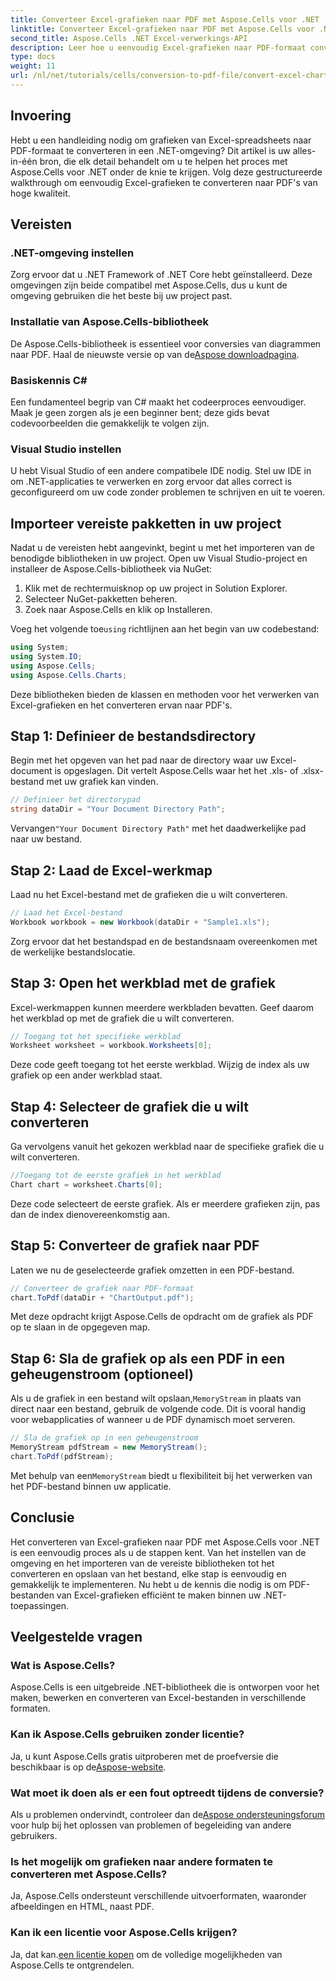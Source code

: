 ```yaml
---
title: Converteer Excel-grafieken naar PDF met Aspose.Cells voor .NET
linktitle: Converteer Excel-grafieken naar PDF met Aspose.Cells voor .NET
second_title: Aspose.Cells .NET Excel-verwerkings-API
description: Leer hoe u eenvoudig Excel-grafieken naar PDF-formaat converteert in .NET met Aspose.Cells. Onze stapsgewijze handleiding behandelt vereisten, instellingen, codevoorbeelden en veelgestelde vragen.
type: docs
weight: 11
url: /nl/net/tutorials/cells/conversion-to-pdf-file/convert-excel-charts-to-pdf/
---
```

## Invoering

Hebt u een handleiding nodig om grafieken van Excel-spreadsheets naar PDF-formaat te converteren in een .NET-omgeving? Dit artikel is uw alles-in-één bron, die elk detail behandelt om u te helpen het proces met Aspose.Cells voor .NET onder de knie te krijgen. Volg deze gestructureerde walkthrough om eenvoudig Excel-grafieken te converteren naar PDF's van hoge kwaliteit.

## Vereisten

### .NET-omgeving instellen
Zorg ervoor dat u .NET Framework of .NET Core hebt geïnstalleerd. Deze omgevingen zijn beide compatibel met Aspose.Cells, dus u kunt de omgeving gebruiken die het beste bij uw project past.

### Installatie van Aspose.Cells-bibliotheek
De Aspose.Cells-bibliotheek is essentieel voor conversies van diagrammen naar PDF. Haal de nieuwste versie op van de[Aspose downloadpagina](https://releases.aspose.com/cells/net/).

### Basiskennis C#
Een fundamenteel begrip van C# maakt het codeerproces eenvoudiger. Maak je geen zorgen als je een beginner bent; deze gids bevat codevoorbeelden die gemakkelijk te volgen zijn.

### Visual Studio instellen
U hebt Visual Studio of een andere compatibele IDE nodig. Stel uw IDE in om .NET-applicaties te verwerken en zorg ervoor dat alles correct is geconfigureerd om uw code zonder problemen te schrijven en uit te voeren.

## Importeer vereiste pakketten in uw project

Nadat u de vereisten hebt aangevinkt, begint u met het importeren van de benodigde bibliotheken in uw project. Open uw Visual Studio-project en installeer de Aspose.Cells-bibliotheek via NuGet:

1. Klik met de rechtermuisknop op uw project in Solution Explorer.
2. Selecteer NuGet-pakketten beheren.
3. Zoek naar Aspose.Cells en klik op Installeren.

 Voeg het volgende toe`using` richtlijnen aan het begin van uw codebestand:

```csharp
using System;
using System.IO;
using Aspose.Cells;
using Aspose.Cells.Charts;
```

Deze bibliotheken bieden de klassen en methoden voor het verwerken van Excel-grafieken en het converteren ervan naar PDF's.

## Stap 1: Definieer de bestandsdirectory

Begin met het opgeven van het pad naar de directory waar uw Excel-document is opgeslagen. Dit vertelt Aspose.Cells waar het het .xls- of .xlsx-bestand met uw grafiek kan vinden.

```csharp
// Definieer het directorypad
string dataDir = "Your Document Directory Path";
```

 Vervangen`"Your Document Directory Path"` met het daadwerkelijke pad naar uw bestand.

## Stap 2: Laad de Excel-werkmap

Laad nu het Excel-bestand met de grafieken die u wilt converteren.

```csharp
// Laad het Excel-bestand
Workbook workbook = new Workbook(dataDir + "Sample1.xls");
```

Zorg ervoor dat het bestandspad en de bestandsnaam overeenkomen met de werkelijke bestandslocatie.

## Stap 3: Open het werkblad met de grafiek

Excel-werkmappen kunnen meerdere werkbladen bevatten. Geef daarom het werkblad op met de grafiek die u wilt converteren.

```csharp
// Toegang tot het specifieke werkblad
Worksheet worksheet = workbook.Worksheets[0];
```

Deze code geeft toegang tot het eerste werkblad. Wijzig de index als uw grafiek op een ander werkblad staat.

## Stap 4: Selecteer de grafiek die u wilt converteren

Ga vervolgens vanuit het gekozen werkblad naar de specifieke grafiek die u wilt converteren.

```csharp
//Toegang tot de eerste grafiek in het werkblad
Chart chart = worksheet.Charts[0];
```

Deze code selecteert de eerste grafiek. Als er meerdere grafieken zijn, pas dan de index dienovereenkomstig aan.

## Stap 5: Converteer de grafiek naar PDF

Laten we nu de geselecteerde grafiek omzetten in een PDF-bestand.

```csharp
// Converteer de grafiek naar PDF-formaat
chart.ToPdf(dataDir + "ChartOutput.pdf");
```

Met deze opdracht krijgt Aspose.Cells de opdracht om de grafiek als PDF op te slaan in de opgegeven map.

## Stap 6: Sla de grafiek op als een PDF in een geheugenstroom (optioneel)

 Als u de grafiek in een bestand wilt opslaan,`MemoryStream` in plaats van direct naar een bestand, gebruik de volgende code. Dit is vooral handig voor webapplicaties of wanneer u de PDF dynamisch moet serveren.

```csharp
// Sla de grafiek op in een geheugenstroom
MemoryStream pdfStream = new MemoryStream();
chart.ToPdf(pdfStream);
```

 Met behulp van een`MemoryStream` biedt u flexibiliteit bij het verwerken van het PDF-bestand binnen uw applicatie.

## Conclusie

Het converteren van Excel-grafieken naar PDF met Aspose.Cells voor .NET is een eenvoudig proces als u de stappen kent. Van het instellen van de omgeving en het importeren van de vereiste bibliotheken tot het converteren en opslaan van het bestand, elke stap is eenvoudig en gemakkelijk te implementeren. Nu hebt u de kennis die nodig is om PDF-bestanden van Excel-grafieken efficiënt te maken binnen uw .NET-toepassingen.

## Veelgestelde vragen

### Wat is Aspose.Cells?

Aspose.Cells is een uitgebreide .NET-bibliotheek die is ontworpen voor het maken, bewerken en converteren van Excel-bestanden in verschillende formaten.

### Kan ik Aspose.Cells gebruiken zonder licentie?

 Ja, u kunt Aspose.Cells gratis uitproberen met de proefversie die beschikbaar is op de[Aspose-website](https://releases.aspose.com/cells/net/).

### Wat moet ik doen als er een fout optreedt tijdens de conversie?

 Als u problemen ondervindt, controleer dan de[Aspose ondersteuningsforum](https://forum.aspose.com/c/cells/9) voor hulp bij het oplossen van problemen of begeleiding van andere gebruikers.

### Is het mogelijk om grafieken naar andere formaten te converteren met Aspose.Cells?

Ja, Aspose.Cells ondersteunt verschillende uitvoerformaten, waaronder afbeeldingen en HTML, naast PDF.

### Kan ik een licentie voor Aspose.Cells krijgen?

 Ja, dat kan.[een licentie kopen](https://purchase.conholdate.com/buy) om de volledige mogelijkheden van Aspose.Cells te ontgrendelen.